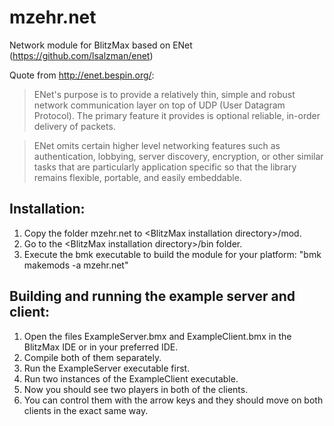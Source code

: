 # mzehr.net
Network module for BlitzMax based on ENet (https://github.com/lsalzman/enet)

Quote from http://enet.bespin.org/:

> ENet's purpose is to provide a relatively thin, simple and robust network communication layer on top of UDP (User Datagram Protocol). The primary feature it provides is optional reliable, in-order delivery of packets.

> ENet omits certain higher level networking features such as authentication, lobbying, server discovery, encryption, or other similar tasks that are particularly application specific so that the library remains flexible, portable, and easily embeddable.

## Installation:

1. Copy the folder mzehr.net to \<BlitzMax installation directory\>/mod.
2. Go to the \<BlitzMax installation directory\>/bin folder.
3. Execute the bmk executable to build the module for your platform: "bmk makemods -a mzehr.net"

## Building and running the example server and client:

1. Open the files ExampleServer.bmx and ExampleClient.bmx in the BlitzMax IDE or in your preferred IDE.
2. Compile both of them separately.
3. Run the ExampleServer executable first.
4. Run two instances of the ExampleClient executable.
5. Now you should see two players in both of the clients.
6. You can control them with the arrow keys and they should move on both clients in the exact same way.

